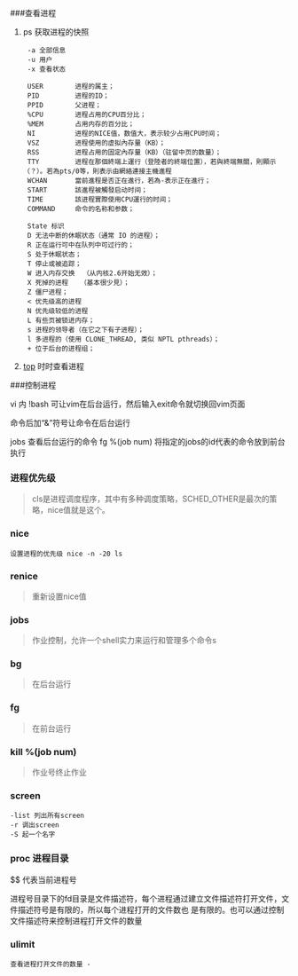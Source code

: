 ###查看进程
1. ps 获取进程的快照

        -a 全部信息
        -u 用户
        -x 查看状态
        
        USER        进程的属主；
        PID         进程的ID；
        PPID        父进程；
        %CPU        进程占用的CPU百分比；
        %MEM        占用内存的百分比；
        NI          进程的NICE值，数值大，表示较少占用CPU时间；
        VSZ         进程使用的虚拟內存量（KB）；
        RSS         进程占用的固定內存量（KB）（驻留中页的数量）；
        TTY         进程在那個終端上運行（登陸者的終端位置），若與終端無關，則顯示（？）。若為pts/0等，則表示由網絡連接主機進程
        WCHAN       當前進程是否正在進行，若為-表示正在進行；
        START       該進程被觸發启动时间；
        TIME        該进程實際使用CPU運行的时间；
        COMMAND     命令的名称和参数；
    
        State 标识
        D 无法中断的休眠状态（通常 IO 的进程）；
        R 正在运行可中在队列中可过行的；
        S 处于休眠状态；
        T 停止或被追踪；
        W 进入内存交换  （从内核2.6开始无效）；
        X 死掉的进程   （基本很少見）；
        Z 僵尸进程；
        < 优先级高的进程
        N 优先级较低的进程
        L 有些页被锁进内存；
        s 进程的领导者（在它之下有子进程）；
        l 多进程的（使用 CLONE_THREAD, 类似 NPTL pthreads）；
        + 位于后台的进程组；
        
2. [top](http://www.cnblogs.com/ggjucheng/archive/2012/01/08/2316399.html) 时时查看进程

###控制进程

vi 内 !bash 可让vim在后台运行，然后输入exit命令就切换回vim页面

命令后加“&”符号让命令在后台运行

jobs 查看后台运行的命令
fg %(job num) 将指定的jobs的id代表的命令放到前台执行 

### 进程优先级
>cls是进程调度程序，其中有多种调度策略，SCHED_OTHER是最次的策略，nice值就是这个。

### nice

    设置进程的优先级 nice -n -20 ls
    
### renice 
> 重新设置nice值 

### jobs
> 作业控制，允许一个shell实力来运行和管理多个命令s

### bg
>在后台运行

### fg
>在前台运行

### kill %(job num)
>作业号终止作业


### screen

    -list 列出所有screen
    -r 调出screen
    -S 起一个名字

### proc 进程目录

$$ 代表当前进程号

进程号目录下的fd目录是文件描述符，每个进程通过建立文件描述符打开文件，文件描述符号是有限的，所以每个进程打开的文件数也 
是有限的。也可以通过控制文件描述符来控制进程打开文件的数量

### ulimit

    查看进程打开文件的数量 -

